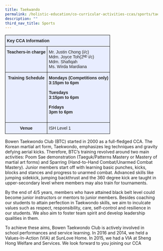 ```yaml
---
title: Taekwando
permalink: /holistic-education/co-curricular-activities-ccas/sports/taekwondo
description: ""
third_nav_title: Sports
---
```

<style type="text/css">
.tg  {border-collapse:collapse;border-spacing:0;}
.tg td{border-color:black;border-style:solid;border-width:1px;font-family:Arial, sans-serif;font-size:14px;
  overflow:hidden;padding:10px 5px;word-break:normal;}
.tg th{border-color:black;border-style:solid;border-width:1px;font-family:Arial, sans-serif;font-size:14px;
  font-weight:normal;overflow:hidden;padding:10px 5px;word-break:normal;}
.tg .tg-qrg6{background-color:#E8EDFF;color:#252525;font-weight:bold;text-align:center;vertical-align:top}
.tg .tg-vqm8{background-color:#E8EDFF;color:#222;text-align:left;vertical-align:top}
.tg .tg-u05r{background-color:#E8EDFF;color:#222;font-weight:bold;text-align:left;vertical-align:top}
.tg .tg-lr6o{background-color:#E8EDFF;color:#222;text-align:left;vertical-align:middle}
</style>
<table class="tg">
<thead>
  <tr>
    <th class="tg-u05r" colspan="2">Key CCA Information</th>
  </tr>
</thead>
<tbody>
  <tr>
    <td class="tg-qrg6"><span style="color:#252525">Teachers-in charge</span></td>
    <td class="tg-vqm8"><span style="color:#222">Mr. Justin Chong (i/c)</span><br><span style="color:#222">Mdm. Joyce Toh(2ᴺᴰ i/c)</span><br><span style="color:#222">Mdm. Shafiqah</span><br><span style="color:#222">Ms. Wirda Mardiana</span><br></td>
  </tr>
  <tr>
    <td class="tg-qrg6"><span style="color:#252525">Training Schedule</span></td>
    <td class="tg-u05r">Mondays (Competitions only)<br><span style="color:#222">3:15pm to 6pm</span><br><br>Tuesdays<br><span style="color:#222">3:15pm to 6pm</span><br><br>Fridays<br><span style="color:#222">3pm to 6pm</span><br><br></td>
  </tr>
  <tr>
    <td class="tg-qrg6"><span style="color:#252525">Venue</span><span style="color:#222"> </span></td>
    <td class="tg-lr6o"><span style="color:#222">ISH Level 1</span></td>
  </tr>
</tbody>
</table>

Bowen Taekwondo Club (BTC) started in 2000 as a full-fledged CCA. The Korean martial art form, Taekwondo, emphasizes leg techniques and gravity defying aerial kicks. Therefore, BTC’s training revolved around two main activities: Poom Sae demonstration (Taeguk/Patterns Mastery or Mastery of martial art forms) and Sparring (Hand-to-Hand Combat/Unarmed Combat Mastery). Junior members start off with learning basic punches, kicks, blocks and stances and progress to unarmed combat. Advanced skills like jumping sidekick, jumping backthrust and the 360 degree kick are taught in upper-secondary level where members may also train for tournaments. 

  

By the end of 4/5 years, members who have attained black belt level could become junior instructors or mentors to junior members. Besides coaching our students to attain perfection in Taekwondo skills, we aim to inculcate values such as respect, responsibility, care, self-control and resilience in our students. We also aim to foster team spirit and develop leadership qualities in them. 

  

To achieve these aims, Bowen Taekwondo Club is actively involved in school performances and service learning. In 2016 and 2014, we held a Values-In-Action (VIA) at SunLove Home. In 2015, we had a VIA at Sheng Hong Welfare and Services. We look forward to you joining our CCA